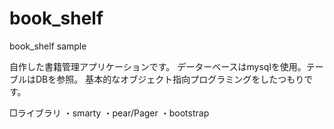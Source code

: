 book_shelf
==========

book_shelf sample

自作した書籍管理アプリケーションです。
データーベースはmysqlを使用。テーブルはDBを参照。
基本的なオブジェクト指向プログラミングをしたつもりです。

□ライブラリ
・smarty
・pear/Pager
・bootstrap



